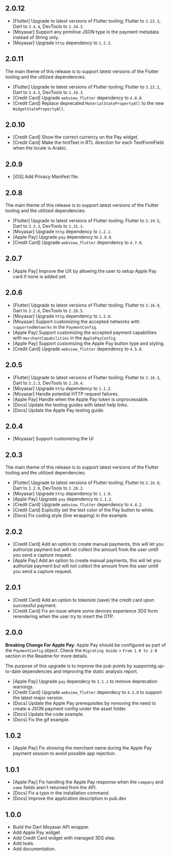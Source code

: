 ## 2.0.12

- [Flutter] Upgrade to latest versions of Flutter tooling; Flutter to `3.22.3`, Dart to `3.4.4`, DevTools to `2.34.3`.
- [Moyasar] Support any primitive JSON type in the payment metadata instead of String only.
- [Moyasar] Upgrade `http` dependency to `1.2.2`.
 
## 2.0.11

The main theme of this release is to support latest versions of the Flutter tooling and the utilized dependencies.

- [Flutter] Upgrade to latest versions of Flutter tooling; Flutter to `3.22.2`, Dart to `3.4.3`, DevTools to `2.34.3`.
- [Credit Card] Upgrade `webview_flutter` dependency to `4.8.0`.
- [Credit Card] Replace deprecated `MaterialStatePropertyAll` to the new `WidgetStatePropertyAll`.

## 2.0.10

- [Credit Card] Show the correct currency on the Pay widget.
- [Credit Card] Make the hintText in RTL direction for each TextFormField when the locale is Arabic.

## 2.0.9

- [iOS] Add Privacy Manifest file.

## 2.0.8

The main theme of this release is to support latest versions of the Flutter tooling and the utilized dependencies.

- [Flutter] Upgrade to latest versions of Flutter tooling; Flutter to `3.19.5`, Dart to `3.3.3`, DevTools to `2.31.1`.
- [Moyasar] Upgrade `http` dependency to `1.2.1`.
- [Apple Pay] Upgrade `pay` dependency to `2.0.0`.
- [Credit Card] Upgrade `webview_flutter` dependency to `4.7.0`.
 
## 2.0.7

- [Apple Pay] Improve the UX by allowing the user to setup Apple Pay card if none is added yet.
 
## 2.0.6

- [Flutter] Upgrade to latest versions of Flutter tooling; Flutter to `3.16.9`, Dart to `3.2.6`, DevTools to `2.28.5`.
- [Moyasar] Upgrade `http` dependency to `1.2.0`.
- [Moyasar] Support customizing the accepted networks with `supportedNetworks` in the `PaymentConfig`.
- [Apple Pay] Support customizing the accepted payment capabilities with `merchantCapabilities` in the `ApplePayConfig`.
- [Apple Pay] Support customizing the Apple Pay button type and styling.
- [Credit Card] Upgrade `webview_flutter` dependency to `4.5.0`.
 
## 2.0.5

- [Flutter] Upgrade to latest versions of Flutter tooling; Flutter to `3.16.3`, Dart to `3.2.3`, DevTools to `2.28.4`.
- [Moyasar] Upgrade `http` dependency to `1.1.2`.
- [Moyasar] Handle potential HTTP request failures.
- [Apple Pay] Handle when the Apple Pay token is unprocessable.
- [Docs] Update the testing guides with latest help links.
- [Docs] Update the Apple Pay testing guide.

## 2.0.4

- [Moyasar] Support customizing the UI

## 2.0.3

The main theme of this release is to support latest versions of the Flutter tooling and the utilized dependencies.

- [Flutter] Upgrade to latest versions of Flutter tooling; Flutter to `3.16.0`, Dart to `3.2.0`, DevTools to `2.28.2`.
- [Moyasar] Upgrade `http` dependency to `1.1.0`.
- [Apple Pay] Upgrade `pay` dependency to `1.1.2`.
- [Credit Card] Upgrade `webview_flutter` dependency to `4.4.2`.
- [Credit Card] Explicitly set the text color of the Pay button to white.
- [Docs] Fix coding style (line wrapping) in the example.

## 2.0.2

- [Credit Card] Add an option to create manual payments, this will let you authorize payment but will not collect the amount from the user untill you send a capture request.
- [Apple Pay] Add an option to create manual payments, this will let you authorize payment but will not collect the amount from the user untill you send a capture request.

## 2.0.1

- [Credit Card] Add an option to tokenize (save) the credit card upon successful payment.
- [Credit Card] Fix an issue where some devices experience 3DS form rerendering when the user try to insert the OTP.

## 2.0.0

**Breaking Change For Apple Pay**: Apple Pay should be configured as part of the `PaymentConfig` object. Check the `Migrating Guide` > `From 1.0 to 2.0` section in the Readme for more details.

The purpose of this upgrade is to improve the pub points by supporintg up-to-date dependencies and improving the static analysis report.

- [Apple Pay] Upgrade `pay` dependecy to `1.1.1` to remove deprecation warnings.
- [Credit Card] Upgrade `webview_flutter` dependecy to `4.2.0` to support the latest major version.
- [Docs] Update the Apple Pay prerequisites by removing the need to create a JSON payment config under the asset folder.
- [Docs] Update the code example.
- [Docs] Fix the gif example.

## 1.0.2

- [Apple Pay] Fix showing the merchant name during the Apple Pay payment session to avoid possible app rejection.

## 1.0.1

- [Apple Pay] Fix handling the Apple Pay response when the `company` and `name` fields aren't returned from the API.
- [Docs] Fix a typo in the installation command.
- [Docs] Improve the application description in pub.dev

## 1.0.0

- Build the Dart Moyasar API wrapper.
- Add Apple Pay widget.
- Add Credit Card widget with managed 3DS step.
- Add tests.
- Add documentation.
